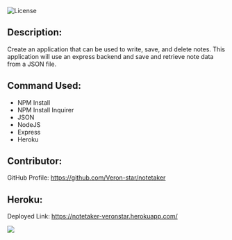 ![License](https://img.shields.io/badge/License-ISC-blue.svg "License Badge")

## Description:
Create an application that can be used to write, save, and delete notes. This application will use an express backend and save and retrieve note data from a JSON file. 
    
## Command Used:
- NPM Install
- NPM Install Inquirer
- JSON
- NodeJS
- Express
- Heroku

## Contributor: 
GitHub Profile: https://github.com/Veron-star/notetaker

## Heroku:
Deployed Link: https://notetaker-veronstar.herokuapp.com/

![](/88458127-5269e080-cebe-11ea-9cc6-df635920b548.PNG)
